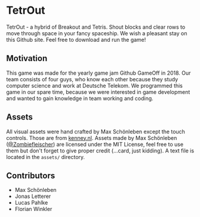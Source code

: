 # TetrOut

TetrOut - a hybrid of Breakout and Tetris. Shout blocks and clear rows to move through space in your fancy spaceship.
We wish a pleasant stay on this Github site. Feel free to download and run the game!

## Motivation

This game was made for the yearly game jam Github GameOff in 2018. Our team consists of four guys, who know each other because they study computer science and work at Deutsche Telekom. We programmed this game in our spare time, because we were interested in game development and wanted to gain knowledge in team working and coding.

## Assets

All visual assets were hand crafted by Max Schönleben except the touch controls. Those are from [kenney.nl](https://kenney.nl/assets/onscreen-controls).
Assets made by Max Schönleben ([@Zombiefleischer](https://github.com/Zombiefleischer)) are licensed under the MIT License, feel free to use them but don't forget to give proper credit (...card, just kidding). A text file is located in the `assets/` directory. 


## Contributors

- Max Schönleben
- Jonas Letterer
- Lucas Pahlke
- Florian Winkler
